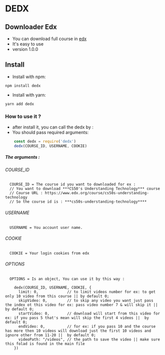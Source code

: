 # DEDX 

## Downloader Edx 

- You can download full course in [edx](https://edx.org)
- It's easy to use
- version 1.0.0


## Install

- Install with npm:
```
npm install dedx
```

- Install with yarn:
```
yarn add dedx
```

### How to use it ?

- after install it, you can call the dedx by : 
- You should pass required arguments:

```javascript
    const dedx = require('dedx')
    dedx(COURSE_ID, USERNAME, COOKIE)
```

##### The arguments :
###### COURSE_ID
```
  COURSE_ID = The course id you want to downloaded for ex : 
  // You want to download ***CS50's Understanding Technology*** course 
  // Course URL : https://www.edx.org/course/cs50s-understanding-technology
  // So the course id is : ***cs50s-understanding-technology****
```

###### USERNAME 
```  
  USERNAME = You account user name.
```

###### COOKIE 
```  
  COOKIE = Your login cookies from edx
```

###### OPTIONS
```
  OPTIONS = Is an object, You can use it by this way :
  
    dedx(COURSE_ID, USERNAME, COOKIE, {
      limit: 0,             // to limit videos number for ex: to get only 10 video from this course || by default 0; 
      skipVideo: 0,         // to skip any video you want just pass the index ot this video for ex: pass video number 7 & will skip it ||  by default 0; 
      startVideo: 0,        // download will start from this video for ex: if you pass 5 that's mean will skip the first 4 videos ||  by default 0;
      endVideo: 0,          // for ex: if you pass 10 and the course has more then 10 videos will download just the first 10 videos and ignore other from 11-20 ||  by default 0;
      videoPath: "/videos", // the path to save the video || make sure this folad is found in the main file
    })
```

